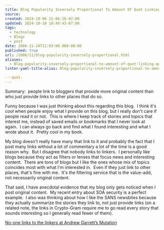 ```yaml
---
title: Blog Popularity Inversely Proportional To Amount Of Quot Linking Quot-
source: 
created: 2024-10-06 21:06:26-07:00
updated: 2024-10-10 10:49:43-07:00
tags:
  - technology
  - Blogs
  - post
date: 2006-11-24T11:03:00.000-08:00
published: true
url: /2006/11/blog-popularity-inversely-proportional.html
aliases:
  - Blog-popularity-inversely-proportional-to-amount-of-quot-linking-quot-
linter-yaml-title-alias: Blog-popularity-inversely-proportional-to-amount-of-quot-linking-quot-

---quot-
---
```



Summary:  people link to bloggers that provide more original content than who just provide links to other places that do so.  
  
Funny because I was just thinking about this regarding this blog.  I think it's cool when people enjoy what I provide on this blog, but I really don't care if people read it or not.  This is where I keep track of stories and topics that interest me, instead of saved emails or bookmarks that I never look at again.  I can always go back and find what I found interesting and what I wrote about it.  Pretty cool in my book.  
  
My blog doesn't really have many that link to it and probably the fact that I post many links without a lot of commentary a lot of the time is a good reason why.  But I disagree that nobody links to linkers.  I personally like blogs because they act as filters or lenses that focus news and interesting content.  There are tons of blogs but I like the ones whose mix of topics coincides most with what I'm interested in.  Even if they just link to other places, that's fine with me.  It's the filtering service that is the value-add, not necessarily original content.  
  
That said, I have anecdotal evidence that my blog only gets noticed when I post original content.  My recent entry about SOA security is a perfect example.  I also was thinking about how I like the SANS newsbites because they actually summarize the stories they link to, not just provide links (on a related note, the links in Crypto-Gram require me to go read every story that sounds interesting so I generally read fewer of them).  
  
[No-one links to the linkers at Andrew Garrett’s Mutation](http://mutation.co.nz/2006/06/09/no-one-links-to-the-linkers)